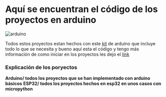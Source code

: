 # Aquí se encuentran el código de los proyectos en arduino 
![arduino](https://th.bing.com/th/id/R.4e68cfbe93976e4a4681c54b138167f3?rik=iHT%2bmGzsvlZw1g&pid=ImgRaw&r=0)

Todos estos proyectos estan hechos con este [kit](https://articulo.mercadolibre.com.mx/MLM-1990877837-kit-de-inicio-miuzei-compatible-con-proyectos-arduino-circu-_JM#polycard_client=search-nordic&position=32&search_layout=stack&type=item&tracking_id=0dad640f-0ce4-4aef-a78a-ec11614fea3a) de arduino que incluye todo lo que se necesita y bueno aquí esta el código y tengo más información de como iniciar en los proyectos les dejo el [link](https://medium.com/@clara20franco)

### Explicación de los poryectos 

**Arduino/ todos los proyectos que se han implementado con arduino básicos**
**ESP32/ todos los proyectos hechos en esp32 en unos casos con micropython**


